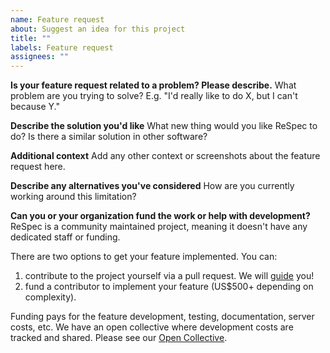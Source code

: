 ```yaml
---
name: Feature request
about: Suggest an idea for this project
title: ""
labels: Feature request
assignees: ""
---
```


**Is your feature request related to a problem? Please describe.**
What problem are you trying to solve? E.g. "I'd really like to do X, but I can't because Y."

**Describe the solution you'd like**
What new thing would you like ReSpec to do? Is there a similar solution in other software?

**Additional context**
Add any other context or screenshots about the feature request here.

**Describe any alternatives you've considered**
How are you currently working around this limitation?

**Can you or your organization fund the work or help with development?**
ReSpec is a community maintained project, meaning it doesn't have any dedicated staff or funding.

There are two options to get your feature implemented. You can:

1. contribute to the project yourself via a pull request. We will [guide](https://respec.org/docs/#developers-guide) you!
2. fund a contributor to implement your feature (US$500+ depending on complexity).

Funding pays for the feature development, testing, documentation, server costs, etc. We have an open collective where development costs are tracked and shared. Please see our [Open Collective](https://opencollective.com/respec/).
